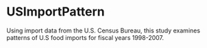 # USImportPattern
Using import data from the U.S. Census Bureau, this study examines patterns of U.S food imports for fiscal years 1998-2007.
